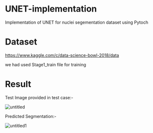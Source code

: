 # UNET-implementation
Implementation of UNET for nuclei segementation dataset using Pytoch

# Dataset

https://www.kaggle.com/c/data-science-bowl-2018/data

we had used Stage1_train file for training



# Result

Test Image provided in test case:-


![untitled](https://user-images.githubusercontent.com/45672459/60035671-081a9c80-96cb-11e9-9005-d02367ae985f.png)

Predicted Segmentation:-


![untitled1](https://user-images.githubusercontent.com/45672459/60035678-0bae2380-96cb-11e9-872f-683e68fba231.png)
